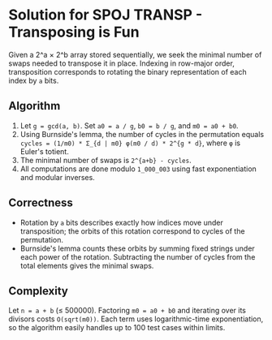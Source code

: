 # Solution for SPOJ TRANSP - Transposing is Fun

Given a 2^a × 2^b array stored sequentially, we seek the minimal number of swaps
needed to transpose it in place. Indexing in row-major order, transposition
corresponds to rotating the binary representation of each index by `a` bits.

## Algorithm

1. Let `g = gcd(a, b)`. Set `a0 = a / g`, `b0 = b / g`, and `m0 = a0 + b0`.
2. Using Burnside's lemma, the number of cycles in the permutation equals
   `cycles = (1/m0) * Σ_{d | m0} φ(m0 / d) * 2^{g * d}`, where `φ` is Euler's
   totient.
3. The minimal number of swaps is `2^{a+b} - cycles`.
4. All computations are done modulo `1_000_003` using fast exponentiation and
   modular inverses.

## Correctness

- Rotation by `a` bits describes exactly how indices move under transposition; the
  orbits of this rotation correspond to cycles of the permutation.
- Burnside's lemma counts these orbits by summing fixed strings under each power
  of the rotation. Subtracting the number of cycles from the total elements gives
  the minimal swaps.

## Complexity

Let `n = a + b` (≤ 500000). Factoring `m0 = a0 + b0` and iterating over its
divisors costs `O(sqrt(m0))`. Each term uses logarithmic-time exponentiation,
so the algorithm easily handles up to 100 test cases within limits.
